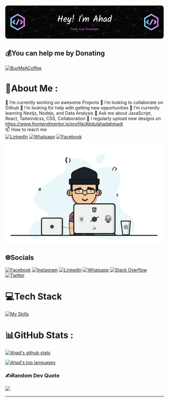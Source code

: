 <!-- ### Hi there I'm Ahad 👋 -->
![Header](https://github.com/Abdulahadahmadi/abdulahadahmadi/blob/3be145681774bbaaa25f504ec3ec259d1c98b309/github-header-image.png)



  ## 💰You can help me by Donating
  [![BuyMeACoffee](https://img.shields.io/badge/Buy%20Me%20a%20Coffee-ffdd00?style=for-the-badge&logo=buy-me-a-coffee&logoColor=black)](https://www.buymeacoffee.com/ahmadi1998) 





# 💫About Me :
🔭 I’m currently working on awesome Projects
👯 I’m looking to collaborate on Github
🤝 I’m looking for help with getting new opportunities
🌱 I’m currently learning Nextjs, Nodejs, and Data Analysis
💬 Ask me about JavaScript, React, Tailwindcss, CSS, Collaboration
📝 I regularly upload new designs on https://www.frontendmentor.io/profile/Abdulahadahmadi<br />
📫 How to reach me <br />
[![LinkedIn](https://img.shields.io/badge/LinkedIn-%230077B5.svg?logo=linkedin&logoColor=white)](https://www.linkedin.com/in/abdul-ahmadi-1a7295175/)
[![Whatsapp](https://img.shields.io/badge/Whatsapp-%231DA1F2.svg?logo=Whatsapp&logoColor=white)](https://chatwith.io/s/629e42909e406)
[![Facebook](https://img.shields.io/badge/Facebook-%231877F2.svg?logo=Facebook&logoColor=white)](https://www.facebook.com/khalid.ahmadi.752861)

![Header](https://github.com/Abdulahadahmadi/abdulahadahmadi/blob/a2e19494df61df13b32d6ed14160f144c318d856/chill%20scene.gif)


## 🌐Socials
[![Facebook](https://img.shields.io/badge/Facebook-%231877F2.svg?logo=Facebook&logoColor=white)](https://www.facebook.com/khalid.ahmadi.752861) 
[![Instagram](https://img.shields.io/badge/Instagram-%23E4405F.svg?logo=Instagram&logoColor=white)](https://www.instagram.com/ab_ahmadi1998/)
[![LinkedIn](https://img.shields.io/badge/LinkedIn-%230077B5.svg?logo=linkedin&logoColor=white)](https://www.linkedin.com/in/abdul-ahmadi-1a7295175/)
[![Whatsapp](https://img.shields.io/badge/Whatsapp-%231DA1F2.svg?logo=Whatsapp&logoColor=white)](https://chatwith.io/s/629e42909e406)
[![Stack Overflow](https://img.shields.io/badge/-Stackoverflow-FE7A16?logo=stack-overflow&logoColor=white)](https://stackoverflow.com/users/13347573/ahad)
[![Twitter](https://img.shields.io/badge/Twitter-%231DA1F2.svg?logo=Twitter&logoColor=white)](https://twitter.com/codeWithAhad) 


# 💻Tech Stack
<!-- ![JavaScript](https://img.shields.io/badge/javascript-%23323330.svg?style=for-the-badge&logo=javascript&logoColor=%23F7DF1E) ![TypeScript](https://img.shields.io/badge/typescript-%23007ACC.svg?style=for-the-badge&logo=typescript&logoColor=white) ![Python](https://img.shields.io/badge/python-3670A0?style=for-the-badge&logo=python&logoColor=ffdd54) ![Vercel](https://img.shields.io/badge/vercel-%23000000.svg?style=for-the-badge&logo=vercel&logoColor=white) ![Netlify](https://img.shields.io/badge/netlify-%23000000.svg?style=for-the-badge&logo=netlify&logoColor=#00C7B7) ![React](https://img.shields.io/badge/react-%2320232a.svg?style=for-the-badge&logo=react&logoColor=%2361DAFB) ![Next JS](https://img.shields.io/badge/Next-black?style=for-the-badge&logo=next.js&logoColor=white) ![NodeJS](https://img.shields.io/badge/node.js-6DA55F?style=for-the-badge&logo=node.js&logoColor=white) ![React Native](https://img.shields.io/badge/react_native-%2320232a.svg?style=for-the-badge&logo=react&logoColor=%2361DAFB) ![TailwindCSS](https://img.shields.io/badge/tailwindcss-%2338B2AC.svg?style=for-the-badge&logo=tailwind-css&logoColor=white) ![MySQL](https://img.shields.io/badge/mysql-%2300f.svg?style=for-the-badge&logo=mysql&logoColor=white) ![MongoDB](https://img.shields.io/badge/MongoDB-%234ea94b.svg?style=for-the-badge&logo=mongodb&logoColor=white) 	![Figma](https://img.shields.io/badge/figma-%23F24E1E.svg?style=for-the-badge&logo=figma&logoColor=white)
 -->
[![My Skills](https://skillicons.dev/icons?i=html,css,sass,tailwindcss,js,ts,materialui,react,redux,next,nodejs,mysql,mongodb,graphql,vite,vue,nuxt,vercel,netlify,git,github,docker,kubernetes,vscode,figma)](https://skillicons.dev)



# 📊GitHub Stats :
[![Ahad's github stats](https://github-readme-stats.vercel.app/api?username=abdulahadahmadi&theme=blue-green)](https://github.com/Abdulahadahmadi)

[![Ahad's top languages](https://github-readme-stats.vercel.app/api/top-langs/?username=abdulahadahmadi&theme=blue-green)](https://github.com/Abdulahadahmadi)



### ✍️Random Dev Quote
![](https://quotes-github-readme.vercel.app/api?type=horizontal&theme=merko)

---


  <!-- Proudly created with GPRM ( https://gprm.itsvg.in ) -->
